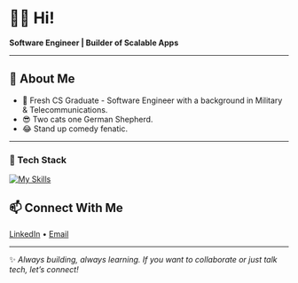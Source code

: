 # 👋🏽 Hi!

**Software Engineer | Builder of Scalable Apps**  

---

## 🚀 About Me
- 🎯 Fresh CS Graduate - Software Engineer with a background in Military & Telecommunications.
- 😎 Two cats one German Shepherd.
- 😂 Stand up comedy fenatic.

---

### 🧰 Tech Stack

<div align="left">
 
[![My Skills](https://skillicons.dev/icons?i=idea,java,python,maven,spring,flask,postgresql,postman,docker,html,css)](https://skillicons.dev)
  </div>

## 📫 Connect With Me
[LinkedIn](https://linkedin.com/in/yourname) • [Email](mailto:you@example.com)

---

✨ *Always building, always learning. If you want to collaborate or just talk tech, let’s connect!*  

